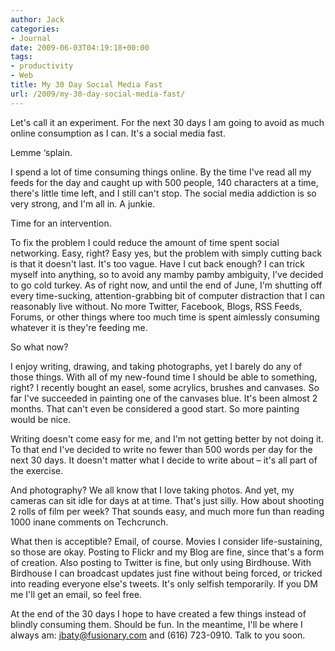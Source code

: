 ```yaml
---
author: Jack
categories:
- Journal
date: 2009-06-03T04:19:18+00:00
tags:
- productivity
- Web
title: My 30 Day Social Media Fast
url: /2009/my-30-day-social-media-fast/
---
```


Let's call it an experiment. For the next 30 days I am going to avoid as much online consumption as I can. It's a social media fast.

Lemme &#8216;splain.

I spend a lot of time consuming things online. By the time I've read all my feeds for the day and caught up with 500 people, 140 characters at a time, there's little time left, and I still can't stop. The social media addiction is so very strong, and I'm all in. A junkie.

Time for an intervention.

To fix the problem I could reduce the amount of time spent social networking. Easy, right? Easy yes, but the problem with simply cutting back is that it doesn't last. It's too vague. Have I cut back enough? I can trick myself into anything, so to avoid any mamby pamby ambiguity, I've decided to go cold turkey. As of right now, and until the end of June, I'm shutting off every time-sucking, attention-grabbing bit of computer distraction that I can reasonably live without. No more Twitter, Facebook, Blogs, RSS Feeds, Forums, or other things where too much time is spent aimlessly consuming whatever it is they're feeding me.

So what now?

I enjoy writing, drawing, and taking photographs, yet I barely do any of those things. With all of my new-found time I should be able to something, right? I recently bought an easel, some acrylics, brushes and canvases. So far I've succeeded in painting one of the canvases blue. It's been almost 2 months. That can't even be considered a good start. So more painting would be nice.

Writing doesn't come easy for me, and I'm not getting better by not doing it. To that end I've decided to write no fewer than 500 words per day for the next 30 days. It doesn't matter what I decide to write about &#8211; it's all part of the exercise.

And photography? We all know that I love taking photos. And yet, my cameras can sit idle for days at at time. That's just silly. How about shooting 2 rolls of film per week? That sounds easy, and much more fun than reading 1000 inane comments on Techcrunch.

What then is acceptible? Email, of course. Movies I consider life-sustaining, so those are okay. Posting to Flickr and my Blog are fine, since that's a form of creation. Also posting to Twitter is fine, but only using Birdhouse. With Birdhouse I can broadcast updates just fine without being forced, or tricked into reading everyone else's tweets. It's only selfish temporarily. If you DM me I'll get an email, so feel free.

At the end of the 30 days I hope to have created a few things instead of blindly consuming them. Should be fun. In the meantime, I'll be where I always am: jbaty@fusionary.com and (616) 723-0910. Talk to you soon.